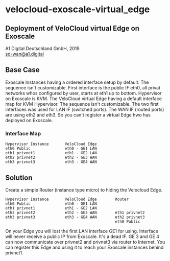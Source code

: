 # velocloud-exoscale-virtual_edge
## Deployment of VeloCloud virtual Edge on Exoscale 
A1 Digital Deutschland GmbH, 2019<br>
sd-wan@a1.digital 
## Base Case
Exoscale Instances having a ordered interface setup by default. The sequence isn't customizable. First interface is the public IF eth0, all privat networks whos configured by user, starts at eth1 up to bottom. Hypervisor on Exoscale is KVM.
The VeloCloud virtual Edge having a default interface map for KVM Hypervisor. The sequence isn't customizable. The two first interfaces was used for LAN IF (switched ports). The WAN IF (routed ports) are using eth2 and eth3. So you can't register a virtual Edge hwo has deployed on Exoscale.

### Interface Map
```
Hypervisor Instance       VeloCloud Edge
eth0 Public               eth0 - GE1 LAN
eth1 privnet1             eth1 - GE2 LAN
eth2 privnet2             eth2 - GE3 WAN 
eth3 privnet3             eth3 - GE4 WAN
``` 
## Solution
Create a simple Router (instance type micro) to hiding the Velocloud Edge.<br>
```
Hypervisor Instance       VeloCloud Edge        Router
eth0 Public               eth0 - GE1 LAN        
eth1 privnet1             eth1 - GE2 LAN
eth2 privnet2             eth2 - GE3 WAN        eth1 privnet2
eth3 privnet3             eth3 - GE4 WAN        eth2 privnet3
                                                eth0 Public
``` 
On your Edge you will lost the first LAN interface GE1 for using. Interface will never receive a public IP from Exoscale. It's a dead IF. GE 3 and GE 4 can now communicate over privnet2 and privnet3 via router to Internet. You can register this Edge and using it to reach your Exoscale instances behind privnet1. 
 
